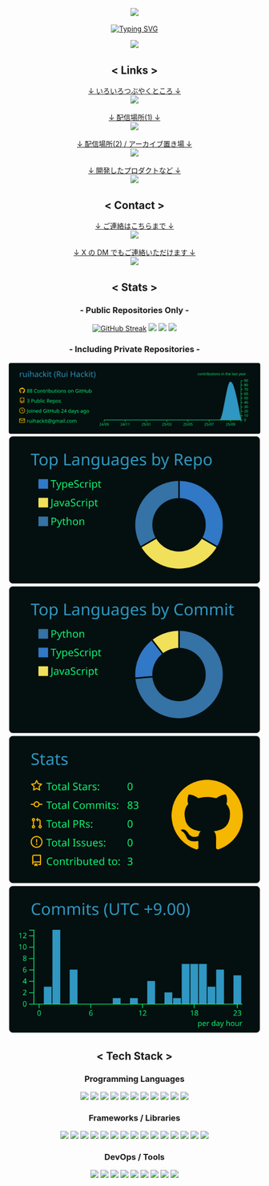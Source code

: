 <div align="center">

<p><a href="#"><img src="https://capsule-render.vercel.app/api?type=waving&height=300&color=a1a1a1&reversal=false&fontColor=00A806&stroke=000000&strokeWidth=2&text=Rui%20Hackit"/></a></p>
<p><a href="#"><img src="https://readme-typing-svg.demolab.com/?color=00A806&center=true&repeat=false&lines=-+Welcome+to+my+profile+-" alt="Typing SVG" /></a></p>
<p><a href="#"><img src="https://komarev.com/ghpvc/?username=ruihackit&color=00A806"></a></p>

<h2>&lt; Links &gt;</h2>

<p><a href="https://x.com/ruihackit">
    ↓ いろいろつぶやくところ ↓<br />
    <img src="https://img.shields.io/badge/@ruihackit-000000?style=flat&logo=x&logoColor=white" />
</a></p>
<p><a href="https://www.twitch.tv/ruihackit">
    ↓ 配信場所(1) ↓<br />
    <img src="https://img.shields.io/badge/ruihackit-9146ff?style=flat&logo=twitch&logoColor=white" />
</a></p>
<p><a href="https://www.youtube.com/@ruihackit">
    ↓ 配信場所(2) / アーカイブ置き場 ↓<br />
    <img src="https://img.shields.io/badge/@ruihackit-ff0000?style=flat&logo=youtube&logoColor=white" />
</a></p>
<p><a href="https://github.com/ruihackit">
    ↓ 開発したプロダクトなど ↓<br />
    <img src="https://img.shields.io/badge/ruihackit-181717?style=flat&logo=github&logoColor=white" />
</a></p>

<h2>&lt; Contact &gt;</h2>

<p><a href="mailto:ruihackit@gmail.com">
    ↓ ご連絡はこちらまで ↓<br />
    <img src="https://img.shields.io/badge/ruihackit@gmail.com-ea4335?style=flat&logo=gmail&logoColor=white" />
</a></p>
<p><a href="https://x.com/ruihackit">
    ↓ X の DM でもご連絡いただけます ↓<br />
    <img src="https://img.shields.io/badge/@ruihackit-000000?style=flat&logo=x&logoColor=white" />
</a></p>

<h2>&lt; Stats &gt;</h2>

<h3>- Public Repositories Only -</h3>

<a href="#"><img src="https://streak-stats.demolab.com/?user=ruihackit&theme=ads-juicy-fresh&hide_total_contributions=true" alt="GitHub Streak" /></a>
<a href="#"><img src="https://github-readme-stats.vercel.app/api?username=ruihackit&show_icons=true&theme=blue-green" /></a>
<a href="#"><img src="https://github-readme-stats.vercel.app/api/top-langs/?username=ruihackit&layout=compact&theme=blue-green"  /></a>
<a href="#"><img src="https://github-profile-trophy.vercel.app/?username=ruihackit&theme=matrix" /></a>

<h3>- Including Private Repositories -</h3>

<a href="#"><img src="https://raw.githubusercontent.com/ruihackit/ruihackit/main/profile-summary-card-output/blue_green/0-profile-details.svg" /></a>
<a href="#"><img src="https://raw.githubusercontent.com/ruihackit/ruihackit/main/profile-summary-card-output/blue_green/1-repos-per-language.svg" /></a>
<a href="#"><img src="https://raw.githubusercontent.com/ruihackit/ruihackit/main/profile-summary-card-output/blue_green/2-most-commit-language.svg" /></a>
<a href="#"><img src="https://raw.githubusercontent.com/ruihackit/ruihackit/main/profile-summary-card-output/blue_green/3-stats.svg" /></a>
<a href="#"><img src="https://raw.githubusercontent.com/ruihackit/ruihackit/main/profile-summary-card-output/blue_green/4-productive-time.svg" /></a>

<h2>&lt; Tech Stack &gt;</h2>

<h3>Programming Languages</h3>

<a href="#"><img src="https://img.shields.io/badge/Python-3776ab?style=flat&logo=python&logoColor=white" /></a>
<a href="#"><img src="https://img.shields.io/badge/R-276dc3?style=flat&logo=r&logoColor=white" /></a>
<a href="#"><img src="https://img.shields.io/badge/Java-5382a1?style=flat&logo=java&logoColor=white" /></a>
<a href="#"><img src="https://img.shields.io/badge/Kotlin-7f52ff?style=flat&logo=kotlin&logoColor=white" /></a>
<a href="#"><img src="https://img.shields.io/badge/JavaScript-f7df1e?style=flat&logo=javascript&logoColor=white" /></a>
<a href="#"><img src="https://img.shields.io/badge/TypeScript-3178c6?style=flat&logo=typescript&logoColor=white" /></a>
<a href="#"><img src="https://img.shields.io/badge/HTML-e34f26?style=flat&logo=html5&logoColor=white" /></a>
<a href="#"><img src="https://img.shields.io/badge/CSS-663399?style=flat&logo=css&logoColor=white" /></a>
<a href="#"><img src="https://img.shields.io/badge/Dart-0175C2?style=flat&logo=dart&logoColor=white" /></a>
<a href="#"><img src="https://img.shields.io/badge/Markdown-000000?style=flat&logo=markdown&logoColor=white" /></a>
<a href="#"><img src="https://img.shields.io/badge/LaTeX-008080?style=flat&logo=latex&logoColor=white" /></a>

<h3>Frameworks / Libraries</h3>

<a href="#"><img src="https://img.shields.io/badge/Flutter-02569B?style=flat&logo=flutter&logoColor=white" /></a>
<a href="#"><img src="https://img.shields.io/badge/React-61dafb?style=flat&logo=react&logoColor=black" /></a>
<a href="#"><img src="https://img.shields.io/badge/Next.js-000000?style=flat&logo=nextdotjs&logoColor=white" /></a>
<a href="#"><img src="https://img.shields.io/badge/Svelte-ff3e00?style=flat&logo=svelte&logoColor=white" /></a>
<a href="#"><img src="https://img.shields.io/badge/Tailwind_CSS-06b6d4?style=flat&logo=tailwindcss&logoColor=white" /></a>
<a href="#"><img src="https://img.shields.io/badge/Django-092e20?style=flat&logo=django&logoColor=white" /></a>
<a href="#"><img src="https://img.shields.io/badge/Flask-3babc3?style=flat&logo=flask&logoColor=white" /></a>
<a href="#"><img src="https://img.shields.io/badge/FastAPI-009688?style=flat&logo=fastapi&logoColor=white" /></a>
<a href="#"><img src="https://img.shields.io/badge/Node.js-5fa04e?style=flat&logo=nodedotjs&logoColor=white" /></a>
<a href="#"><img src="https://img.shields.io/badge/discord.js-5865f2?style=flat&logo=discorddotjs&logoColor=white" /></a>
<a href="#"><img src="https://img.shields.io/badge/PyTorch-ee4c2c?style=flat&logo=pytorch&logoColor=white" /></a>
<a href="#"><img src="https://img.shields.io/badge/TensorFlow-ff6f00?style=flat&logo=tensorflow&logoColor=white" /></a>
<a href="#"><img src="https://img.shields.io/badge/scikit_learn-f7931e?style=flat&logo=scikit%20learn&logoColor=white" /></a>
<a href="#"><img src="https://img.shields.io/badge/OpenCV-5c3ee8?style=flat&logo=opencv&logoColor=white" /></a>
<a href="#"><img src="https://img.shields.io/badge/Unity-ffffff?style=flat&logo=unity&logoColor=black" /></a>

<h3>DevOps / Tools</h3>

<a href="#"><img src="https://img.shields.io/badge/Git-f05032?style=flat&logo=git&logoColor=white" /></a>
<a href="#"><img src="https://img.shields.io/badge/GitHub-181717?style=flat&logo=github&logoColor=white" /></a>
<a href="#"><img src="https://img.shields.io/badge/Docker-2496ed?style=flat&logo=docker&logoColor=white" /></a>
<a href="#"><img src="https://img.shields.io/badge/Gradle-02303a?style=flat&logo=gradle&logoColor=white" /></a>
<a href="#"><img src="https://img.shields.io/badge/Linux-fcc624?style=flat&logo=linux&logoColor=white" /></a>
<a href="#"><img src="https://img.shields.io/badge/Ubuntu-e95420?style=flat&logo=ubuntu&logoColor=white" /></a>
<a href="#"><img src="https://img.shields.io/badge/Anaconda-44a833?style=flat&logo=anaconda&logoColor=white" /></a>
<a href="#"><img src="https://img.shields.io/badge/Vim-019733?style=flat&logo=vim&logoColor=white" /></a>
<a href="#"><img src="https://img.shields.io/badge/Neovim-57a143?style=flat&logo=neovim&logoColor=white" /></a>

</div>
